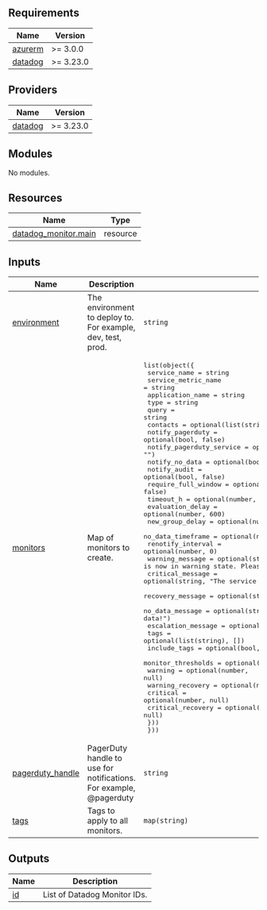 ## Requirements

| Name | Version |
|------|---------|
| <a name="requirement_azurerm"></a> [azurerm](#requirement\_azurerm) | >= 3.0.0 |
| <a name="requirement_datadog"></a> [datadog](#requirement\_datadog) | >= 3.23.0 |

## Providers

| Name | Version |
|------|---------|
| <a name="provider_datadog"></a> [datadog](#provider\_datadog) | >= 3.23.0 |

## Modules

No modules.

## Resources

| Name | Type |
|------|------|
| [datadog_monitor.main](https://registry.terraform.io/providers/DataDog/datadog/latest/docs/resources/monitor) | resource |

## Inputs

| Name | Description | Type | Default | Required |
|------|-------------|------|---------|:--------:|
| <a name="input_environment"></a> [environment](#input\_environment) | The environment to deploy to. For example, dev, test, prod. | `string` | n/a | yes |
| <a name="input_monitors"></a> [monitors](#input\_monitors) | Map of monitors to create. | <pre>list(object({<br>    service_name             = string<br>    service_metric_name      = string<br>    application_name         = string<br>    type                     = string<br>    query                    = string<br>    contacts                 = optional(list(string), [])<br>    notify_pagerduty         = optional(bool, false)<br>    notify_pagerduty_service = optional(string, "")<br>    notify_no_data           = optional(bool, true)<br>    notify_audit             = optional(bool, false)<br>    require_full_window      = optional(bool, false)<br>    timeout_h                = optional(number, 0)<br>    evaluation_delay         = optional(number, 600)<br>    new_group_delay          = optional(number, 0)<br>    no_data_timeframe        = optional(number, 10)<br>    renotify_interval        = optional(number, 0)<br>    warning_message          = optional(string, "The service is now in warning state. Please investigate.")<br>    critical_message         = optional(string, "The service is now in critical state!")<br>    recovery_message         = optional(string, "The service has recovered.")<br>    no_data_message          = optional(string, "The service is not reporting any data!")<br>    escalation_message       = optional(string, "")<br>    tags                     = optional(list(string), [])<br>    include_tags             = optional(bool, false)<br>    monitor_thresholds = optional(object({<br>      warning           = optional(number, null)<br>      warning_recovery  = optional(number, null)<br>      critical          = optional(number, null)<br>      critical_recovery = optional(number, null)<br>    }))<br>  }))</pre> | n/a | yes |
| <a name="input_pagerduty_handle"></a> [pagerduty\_handle](#input\_pagerduty\_handle) | PagerDuty handle to use for notifications. For example, @pagerduty | `string` | `""` | no |
| <a name="input_tags"></a> [tags](#input\_tags) | Tags to apply to all monitors. | `map(string)` | `{}` | no |

## Outputs

| Name | Description |
|------|-------------|
| <a name="output_id"></a> [id](#output\_id) | List of Datadog Monitor IDs. |
